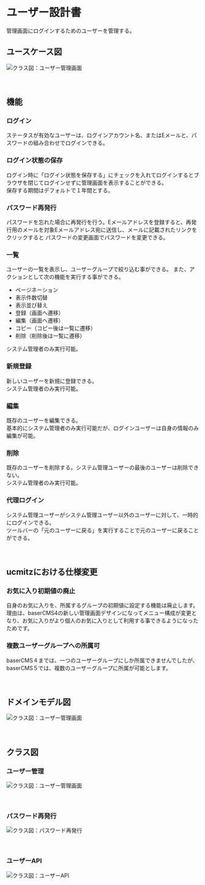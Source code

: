 # ユーザー設計書

管理画面にログインするためのユーザーを管理する。

## ユースケース図
![クラス図：ユーザー管理画面](../../svg/use_case/users.svg)

　
## 機能
### ログイン
ステータスが有効なユーザーは、ログインアカウント名、またはEメールと、パスワードの組み合わせでログインできる。

### ログイン状態の保存
ログイン時に「ログイン状態を保存する」にチェックを入れてログインするとブラウザを閉じてログインせずに管理画面を表示することができる。  
保存する期間はデフォルトで１年間とする。

### パスワード再発行
パスワードを忘れた場合に再発行を行う。Eメールアドレスを登録すると、再発行用のメールを対象Eメールアドレス宛に送信し、メールに記載されたリンクをクリックすると パスワードの変更画面でパスワードを変更できる。

### 一覧
ユーザーの一覧を表示し、ユーザーグループで絞り込む事ができる。
また、アクションとして次の機能を実行する事ができる。
- ページネーション
- 表示件数切替
- 表示並び替え
- 登録（画面へ遷移）
- 編集（画面へ遷移）
- コピー（コピー後は一覧に遷移）
- 削除（削除後は一覧に遷移）

システム管理者のみ実行可能。

### 新規登録
新しいユーザーを新規に登録できる。  
システム管理者のみ実行可能。

### 編集
既存のユーザーを編集できる。  
基本的にシステム管理者のみ実行可能だが、ログインユーザーは自身の情報のみ編集が可能。

### 削除
既存のユーザーを削除する。システム管理ユーザーの最後のユーザーは削除できない。  
システム管理者のみ実行可能。

### 代理ログイン
システム管理ユーザーがシステム管理ユーザー以外のユーザーに対して、一時的にログインできる。  
ツールバーの「元のユーザーに戻る」を実行することで元のユーザーに戻ることができる。

　
## ucmitzにおける仕様変更

### お気に入り初期値の廃止
自身のお気に入りを、所属するグループの初期値に設定する機能は廃止します。  
理由は、baserCMS4の新しい管理画面デザインになってメニュー構成が変更となり、お気に入りがより個人のお気に入りとして利用する事できるようになったためです。

### 複数ユーザーグループへの所属可
baserCMS４までは、一つのユーザーグループにしか所属できませんでしたが、baserCMS５では、複数のユーザーグループに所属が可能とします。

　
## ドメインモデル図
![クラス図：ユーザー管理画面](../../svg/domain_model/users.svg)

　
## クラス図
### ユーザー管理
![クラス図：ユーザー管理画面](../../svg/class/manage_users.svg)

　
### パスワード再発行
![クラス図：パスワード再発行](../../svg/class/manage_users_password_request.svg)

　
### ユーザーAPI
![クラス図：ユーザーAPI](../../svg/class/api_users.svg)
